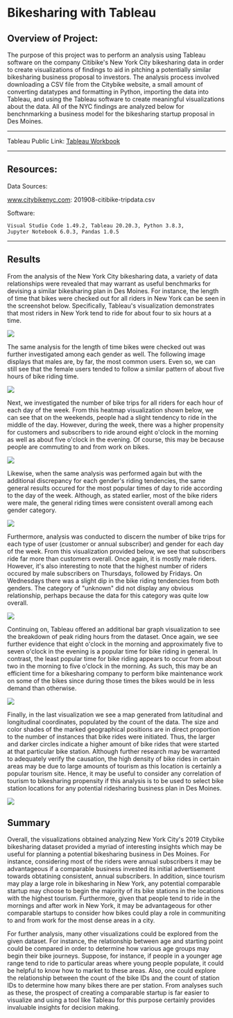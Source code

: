 # Bikesharing with Tableau

## Overview of Project:

The purpose of this project was to perform an analysis using Tableau software on the company Citibike's New York City bikesharing data in order to create visualizations of findings to aid in pitching a potentially similar bikesharing business proposal to investors.  The analysis process involved downloading a CSV file from the Citybike website, a small amount of converting datatypes and formatting in Python, importing the data into Tableau, and using the Tableau software to create meaningful visualizations about the data.  All of the NYC findings are analyzed below for benchnmarking a business model for the bikesharing startup proposal in Des Moines.

--------------------------------------------
Tableau Public Link:
[Tableau Workbook](https://public.tableau.com/profile/alex.conerly#!/vizhome/CitiBike_16083508459960/Citi_Bike_Story)

---------------------------------------------
## Resources:

Data Sources: 

www.citybikenyc.com: 
201908-citibike-tripdata.csv

Software: 

    Visual Studio Code 1.49.2, Tableau 20.20.3, Python 3.8.3,
    Jupyter Notebook 6.0.3, Pandas 1.0.5

---------------------------------------------

## Results

From the analysis of the New York City bikesharing data, a variety of data relationships were revealed that may warrant as useful benchmarks for devising a similar bikesharing plan in Des Moines.  For instance, the length of time that bikes were checked out for all riders in New York can be seen in the screenshot below.  Specifically, Tableau's visualization demonstrates that most riders in New York tend to ride for about four to six hours at a time.

![](Resources/1_Checkout_Times_for_Users.png)

The same analysis for the length of time bikes were checked out was further investigated among each gender as well.  The following image displays that males are, by far, the most common users.  Even so, we can still see that the female users tended to follow a similar pattern of about five hours of bike riding time.

![](Resources/2_Checkout_Times_by_Gender.png)

Next, we investigated the number of bike trips for all riders for each hour of each day of the week.  From this heatmap visualization shown below, we can see that on the weekends, people had a slight tendency to ride in the middle of the day.  However, during the week, there was a higher propensity for customers and subscribers to ride around eight o'clock in the morning as well as about five o'clock in the evening.  Of course, this may be because people are commuting to and from work on bikes.

![](Resources/3_Trips_by_Weekday_per_Hour.png)

Likewise, when the same analysis was performed again but with the additional discrepancy for each gender's riding tendencies, the same general results occured for the most popular times of day to ride according to the day of the week.  Although, as stated earlier, most of the bike riders were male, the general riding times were consistent overall among each gender category.

![](Resources/4_Trips_by_Gender_(Weekday_per_Hour).png)

Furthermore, analysis was conducted to discern the number of bike trips for each type of user (customer or annual subscriber) and gender for each day of the week.  From this visualization provided below, we see that subscribers ride far more than customers overall.  Once again, it is mostly male riders.  However, it's also interesting to note that the highest number of riders occured by male subscribers on Thursdays, followed by Fridays.  On Wednesdays there was a slight dip in the bike riding tendencies from both genders.  The category of "unknown" did not display any obvious relationship, perhaps because the data for this category was quite low overall.

![](Resources/5_User_Trips_by_Gender_per_Weekday.png)

Continuing on, Tableau offered an additional bar graph visualization to see the breakdown of peak riding hours from the dataset.  Once again, we see further evidence that eight o'clock in the morning and approximately five to seven o'clock in the evening is a popular time for bike riding in general.  In contrast, the least popular time for bike riding appears to occur from about two in the morning to five o'clock in the morning.  As such, this may be an efficient time for a bikesharing company to perform bike maintenance work on some of the bikes since during those times the bikes would be in less demand than otherwise.

![](Resources/6_August_Peak_Hours.png)

Finally, in the last visualization we see a map generated from latitudinal and longitudinal coordinates, populated by the count of the data.  The size and color shades of the marked geographical positions are in direct proportion to the number of instances that bike rides were initiated.  Thus, the larger and darker circles indicate a higher amount of bike rides that were started at that particular bike station.  Although further research may be warranted to adequately verify the causation, the high density of bike rides in certain areas may be due to large amounts of tourism as this location is certainly a popular tourism site.  Hence, it may be useful to consider any correlation of tourism to bikesharing propensity if this analysis is to be used to select bike station locations for any potential ridesharing business plan in Des Moines.

![](Resources/7_Top_Starting_Locations.png)

## Summary

Overall, the visualizations obtained analyzing New York City's 2019 Citybike bikesharing dataset provided a myriad of interesting insights which may be useful for planning a potential bikesharing business in Des Moines.  For instance, considering most of the riders were annual subscribers it may be advantageous if a comparable business invested its initial advertisement towards obtatining consistent, annual subscribers.  In addition, since tourism may play a large role in bikesharing in New York, any potential comparable startup may choose to begin the majority of its bike stations in the locations with the highest tourism.  Furthermore, given that people tend to ride in the mornings and after work in New York, it may be advantageous for other comparable startups to consider how bikes could play a role in communiting to and from work for the most dense areas in a city.

For further analysis, many other visualizations could be explored from the given dataset.  For instance, the relationship between age and starting point could be compared in order to determine how various age groups may begin their bike journeys.  Suppose, for instance, if people in a younger age range tend to ride to particular areas where young people populate, it could be helpful to know how to market to these areas.  Also, one could explore the relationship between the count of the bike IDs and the count of station IDs to determine how many bikes there are per station.  From analyses such as these, the prospect of creating a comparable startup is far easier to visualize and using a tool like Tableau for this purpose certainly provides invaluable insights for decision making.